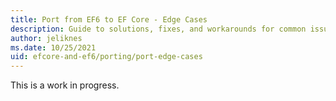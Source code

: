 ```yaml
---
title: Port from EF6 to EF Core - Edge Cases
description: Guide to solutions, fixes, and workarounds for common issues that come up during the port from EF 6 to EF Core.
author: jeliknes
ms.date: 10/25/2021
uid: efcore-and-ef6/porting/port-edge-cases
---
```


This is a work in progress.
